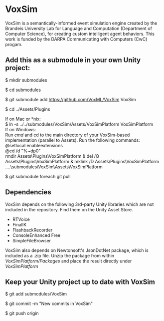 # VoxSim
VoxSim is a semantically-informed event simulation engine created by the Brandeis University Lab for Language and Computation (Department of Computer Science), for creating custom intelligent agent behaviors.  This work is funded by the DARPA Communicating with Computers (CwC) progam.

## Add this as a submodule in your own Unity project:

$ mkdir submodules

$ cd submodules

$ git submodule add https://github.com/VoxML/VoxSim VoxSim

$ cd ../Assets/Plugins

If on Mac or \*nix:\
$ ln -s ../../submodules/VoxSim/Assets/VoxSimPlatform VoxSimPlatform\
If on Windows:\
Run *cmd* and cd to the main directory of your VoxSim-based implementation (parallel to Assets). Run the following commands:\
@setlocal enableextensions\
@cd /d "%~dp0"\
rmdir Assets\Plugins\VoxSimPlatform & del /Q Assets\Plugins\VoxSimPlatform & mklink /D Assets\Plugins\VoxSimPlatform ..\..\submodules\VoxSim\Assets\VoxSimPlatform

$ git submodule foreach git pull

## Dependencies

VoxSim depends on the following 3rd-party Unity libraries which are not included in the repository.  Find them on the Unity Asset Store.
* RTVoice
* FinalIK
* FlashbackRecorder
* ConsoleEnhanced Free
* SimpleFileBrowser

VoxSim also depends on Newtonsoft's JsonDotNet package, which is included as a .zip file.  Unzip the package from within *VoxSimPlatform/Packages* and place the result directly under *VoxSimPlatform*

## Keep your Unity project up to date with VoxSim

$ git add submodules/VoxSim

$ git commit -m "New commits in VoxSim"

$ git push origin <myBranch>
